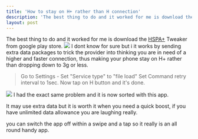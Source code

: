 ```yaml
---
title: 'How to stay on H+ rather than H connection'
description: 'The best thing to do and it worked for me is download the [HSPA+] Tweaker from google play store.'
layout: post
---
```


The best thing to do and it worked for me is download the [HSPA+](https://play.google.com/store/apps/details?id=com.BBsRs.HSPAP.Tweaker) Tweaker from google play store.
![](https://pbs.twimg.com/media/CcTM1AqUMAAh-z7.jpg)
I dont know for sure but i it works by sending extra data packages to trick the provider into thinking you are in need of a higher and faster connection, thus making your phone stay on H+ rather than dropping down to 3g or less.

> Go to Settings -
Set "Service type" to "file load"
Set Command retry interval to 1sec.
Now tap on H button and it's done.

![](https://pbs.twimg.com/media/Cp1e_3RWYAA_qrL.jpg)
I had the exact same problem and it is now sorted with this app.

It may use extra data but it is worth it when you need a quick boost, if you have unlimited data allowance you are laughing really.

you can switch the app off within a swipe and a tap so it really is an all round handy app.
